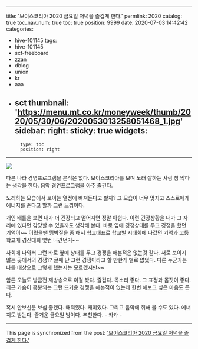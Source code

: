 
---
title: '보이스코리아 2020 금요일 저녁을 즐겁게 한다.'
permlink: 2020
catalog: true
toc_nav_num: true
toc: true
position: 9999
date: 2020-07-03 14:42:42
categories:
- hive-101145
tags:
- hive-101145
- sct-freeboard
- zzan
- dblog
- union
- kr
- aaa
- sct
thumbnail: 'https://menu.mt.co.kr/moneyweek/thumb/2020/05/30/06/2020053013258051468_1.jpg'
sidebar:
    right:
        sticky: true
widgets:
    -
        type: toc
        position: right
---


![](https://menu.mt.co.kr/moneyweek/thumb/2020/05/30/06/2020053013258051468_1.jpg)

다른 나라 경영프로그램을 본적은 없다. 
보이스코리아를 보며 노래 잘하는 사람 참 많다는 생각을 한다.
음악 경연프로그램을 아주 즐긴다. 

노래하는 모습에서 보이는 열정에 빠져든다고 할까?
그 모습이 너무 멋지고 스스로에게 에너지를 준다고 할까 
그런 느낌이다. 

개인 배틀을 보면 내가 더 긴장되고 떨어지면 정말 아쉽다.
이런 긴장상황을 내가 그 자리에 있다면 감당할 수 있을까도
생각해 본다. 바로 옆에 경쟁상대를 두고 경쟁을 했던 기억이~~
어렸을땐 뜀박질을 좀 해서 학교대표로 학교별 시대회에 
나갔던 기억과 고등학교때 경진대회 몇번 나간던거~~

사회에 나와서 그런 바로 옆에 상대를 두고 경쟁을 해본적은
없는것 같다.  서로 보이지 않는 곳에서의 경쟁??  글쌔
난 그런 경쟁이라고 할 만한게 별로 없었다. 
다른 누군가는 나를 대상으로 그렇게 했는지는 모르겠지만~~

암튼 오늘도 방금전 재방송으로 이걸 봤다. 
즐겁다.  목소리 좋다.  그 표정과 몸짓이 좋다. 
최근 가슴이 흥분되는 그런 뜨거운 경쟁을 해본적이 없는데
한번 해보고 싶은 마음도 든다. 

혹시 안보신분 보심 좋겠다.  매력있다. 
재미있다.  그리고 음악에 취해 볼 수도 있다. 
에너지도 받는다.  즐거운 금요일 밤이다. 
추천한다.  - 카카 -

- - -

This page is synchronized from the post: ['보이스코리아 2020 금요일 저녁을 즐겁게 한다.'](https://steemit.com/@successgr/2020)
